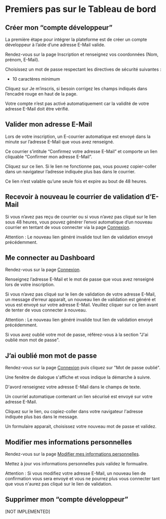 # Premiers pas sur le Tableau de bord

## Créer mon “compte développeur”

La première étape pour intégrer la plateforme est de créer un compte développeur à l’aide d’une adresse E-Mail valide.

Rendez-vous sur la page Inscription et renseignez vos coordonnées (Nom, prénom, E-Mail).

Choisissez un mot de passe respectant les directives de sécurité suivantes :

- 10 caractères minimum
 
Cliquez sur Je m’inscris, si besoin corrigez les champs indiqués dans l’encadré rouge en haut de la page.

Votre compte n’est pas activé automatiquement car la validité de votre adresse E-Mail doit être vérifié.

## Valider mon adresse E-Mail

Lors de votre inscription, un E-courrier automatique est envoyé dans la minute sur l’adresse E-Mail que vous avez renseigné.

Ce courrier s’intitule “Confirmez votre adresse E-Mail” et comporte un lien cliquable “Confirmer mon adresse E-Mail”. 

Cliquez sur ce lien. Si le lien ne fonctionne pas, vous pouvez copier-coller dans un navigateur l’adresse indiquée plus bas dans le courrier.

Ce lien n’est valable qu’une seule fois et expire au bout de 48 heures.

## Recevoir à nouveau le courrier de validation d’E-Mail

Si vous n’avez pas reçu de courrier ou si vous n’avez pas cliqué sur le lien sous 48 heures, vous pouvez générer l’envoi automatique d’un nouveau courrier en tentant de vous connecter via la page [Connexion](/login).
 
Attention : Le nouveau lien généré invalide tout lien de validation envoyé précédemment.

## Me connecter au Dashboard

Rendez-vous sur la page [Connexion](/login).

Renseignez l’adresse E-Mail et le mot de passe que vous avez renseigné lors de votre inscription.

Si vous n’avez pas cliqué sur le lien de validation de votre adresse E-Mail, un message d’erreur apparaît, un nouveau lien de validation est généré et vous est envoyé sur votre adresse E-Mail. Veuillez cliquer sur ce lien avant de tenter de vous connecter à nouveau.
 
Attention : Le nouveau lien généré invalide tout lien de validation envoyé précédemment.

Si vous avez oublié votre mot de passe, référez-vous à la section "J'ai oublié mon mot de passe".

## J’ai oublié mon mot de passe

Rendez-vous sur la page [Connexion](/login) puis cliquez sur "Mot de passe oublié".  

Une fenêtre de dialogue s'affiche et vous indique la démarche à suivre.

D'avord renseignez votre adresse E-Mail dans le champs de texte.

Un courriel automatique contenant un lien sécurisé est envoyé sur votre adresse E-Mail.

Cliquez sur le lien, ou copiez-coller dans votre navigateur l'adresse indiquée plus bas dans le message.

Un formulaire apparait, choisissez votre nouveau mot de passe et validez.

## Modifier mes informations personnelles

Rendez-vous sur la page [Modifier mes informations personnelles](/dashboard/account/edit).

Mettez à jour vos informations personnelles puis validez le formualire.

Attention : Si vous modifiez votre adresse E-Mail, un nouveau lien de confirmation vous sera envoyé et vous ne pourrez plus vous connecter tant que vous n'aurez pas cliqué sur le lien de validation.

## Supprimer mon “compte développeur”

[NOT IMPLEMENTED]